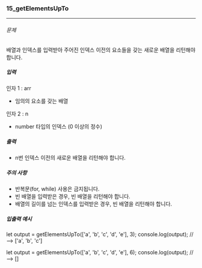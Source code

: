 ### 15_getElementsUpTo

***

###### 문제 

배열과 인덱스를 입력받아 주어진 인덱스 이전의 요소들을 갖는 새로운 배열을 리턴해야 합니다.

##### 입력

인자 1 : arr
- 임의의 요소를 갖는 배열

인자 2 : n
- number 타입의 인덱스 (0 이상의 정수)

##### 출력

- n번 인덱스 이전의 새로운 배열을 리턴해야 합니다.

##### 주의 사항

- 반복문(for, while) 사용은 금지됩니다.
- 빈 배열을 입력받은 경우, 빈 배열을 리턴해야 합니다.
- 배열의 길이를 넘는 인덱스를 입력받은 경우, 빈 배열을 리턴해야 합니다.

##### 입출력 예시

let output = getElementsUpTo(['a', 'b', 'c', 'd', 'e'], 3);
console.log(output); // --> ['a', 'b', 'c']

let output = getElementsUpTo(['a', 'b', 'c', 'd', 'e'], 6);
console.log(output); // --> []